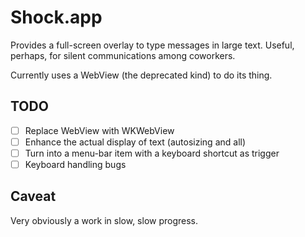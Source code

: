 # Shock.app

Provides a full-screen overlay to type messages in large text.
Useful, perhaps, for silent communications among coworkers.

Currently uses a WebView (the deprecated kind) to do its thing.

## TODO

- [ ] Replace WebView with WKWebView
- [ ] Enhance the actual display of text (autosizing and all)
- [ ] Turn into a menu-bar item with a keyboard shortcut as trigger
- [ ] Keyboard handling bugs

## Caveat

Very obviously a work in slow, slow progress.

